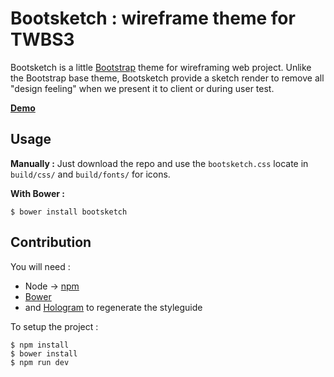 # Bootsketch : wireframe theme for TWBS3

Bootsketch is a little [Bootstrap](https://github.com/twbs/bootstrap-sass) theme for wireframing web project. Unlike the Bootstrap base theme, Bootsketch provide a sketch render to remove all "design feeling" when we present it to client or during user test.

**[Demo](http://yago.github.io/Bootsketch/)**

## Usage

**Manually :**
Just download the repo and use the `bootsketch.css` locate in `build/css/` and `build/fonts/` for icons.

**With Bower :**
```
$ bower install bootsketch
```

## Contribution

You will need :

* Node -> [npm](npmjs.org)
* [Bower](bower.io)
* and [Hologram](https://github.com/trulia/hologram) to regenerate the styleguide

To setup the project :

````
$ npm install
$ bower install
$ npm run dev
````


